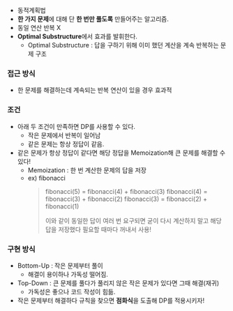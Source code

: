 - 동적계획법
- **한 가지 문제**에 대해 단 **한 번만 풀도록** 만들어주는 알고리즘.
- 동일 연산 반복 X
- **Optimal Substructure**에서 효과를 발휘한다.
	- Optimal Substructure : 답을 구하기 위해 이미 했던 계산을 계속 반복하는 문제 구조

### 접근 방식
- 한 문제를 해결하는데 계속되는 반복 연산이 있을 경우 효과적

### 조건
- 아래 두 조건이 만족하면 DP를 사용할 수 있다.
	- 작은 문제에서 반복이 일어남
	- 같은 문제는 항상 정답이 같음.
- 같은 문제가 항상 정답이 같다면 해당 정답을 Memoization해 큰 문제를 해결할 수 있다!
	- Memoization : 한 번 계산한 문제의 답을 저장
	- ex) fibonacci
		>fibonacci(5) = fibonacci(4) + fibonacci(3)
		>fibonacci(4) = fibonacci(3) + fibonacci(2)
		>fibonacci(3) = fibonacci(2) + fibonacci(1)
		>
		>이와 같이 동일한 답이 여러 번 요구되면 굳이 다시 계산하지 말고 해당 답을 저장했다 필요할 때마다 꺼내서 사용!


### 구현 방식
- Bottom-Up : 작은 문제부터 풀이
	- 해결이 용이하나 가독성 떨어짐.
- Top-Down : 큰 문제를 풀다가 풀리지 않은 작은 문제가 있다면 그때 해결(재귀)
	- 가독성은 좋으나 코드 작성이 힘듦.
- 작은 문제부터 해결하다 규칙을 찾으면 **점화식**을 도출해 DP를 적용시키자!